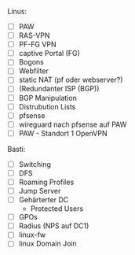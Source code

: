 Linus:

- [ ] PAW
- [ ] RAS-VPN
- [ ] PF-FG VPN
- [ ] captive Portal (FG)
- [ ] Bogons
- [ ] Webfilter
- [ ] static NAT (pf oder webserver?)
- [ ] (Redundanter ISP (BGP))
- [ ] BGP Manipulation
- [ ] Distrubution Lists
- [ ] pfsense
- [ ] wireguard nach pfsense auf PAW
- [ ] PAW - Standort 1 OpenVPN

Basti:

- [ ] Switching
- [ ] DFS
- [ ] Roaming Profiles
- [ ] Jump Server
- [ ] Gehärterter DC
  - Protected Users
- [ ] GPOs
- [ ] Radius (NPS auf DC1)
- [ ] linux-fw
- [ ] linux Domain Join
